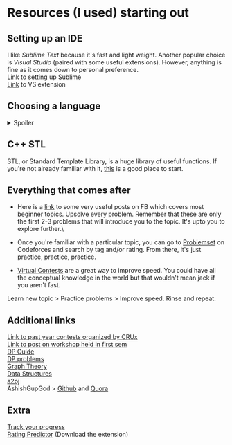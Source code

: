 # Resources (I used) starting out

## Setting up an IDE
I like *Sublime Text* because it's fast and light weight. Another popular choice is *Visual Studio* (paired with some useful extensions). However, anything is fine as it comes down to personal preference.\
[Link](https://facebook.com/groups/BPHCCompetitiveCoding/permalink/2365719330329693/) to setting up Sublime\
[Link](https://facebook.com/groups/BPHCCompetitiveCoding/permalink/2491737024394589/) to VS extension

## Choosing a language
<details>
  <summary>Spoiler</summary>
 
  It's *C++* and [here's](https://www.codingninjas.com/blog/2018/04/11/the-best-languages-for-competitive-programming) why.\
  **tl;dr**: C++ is the fastest and has a lot of useful functions.
  
  If you're not already familiar with this language, it's advised that you switch over. There are infinitely many links on the internet that guide you through the basics, so this blog won't mention any.
</details>

## C++ STL
STL, or Standard Template Library, is a huge library of useful functions. If you're not already familiar with it, [this](https://hackerrank.com/domains/cpp/stl) is a good place to start.

## Everything that comes after
* Here is a [link](https://facebook.com/groups/BPHCCompetitiveCoding/permalink/2368441416724151/) to some very useful posts on FB which covers most beginner topics. Upsolve every problem. Remember that these are only the first 2-3 problems that will introduce you to the topic. It's upto you to explore further.\

* Once you're familiar with a particular topic, you can go to [Problemset](https://codeforces.com/problemset) on Codeforces and search by tag and/or rating. From there, it's just practice, practice, practice.

* [Virtual Contests](https://codeforces.com/blog/entry/70036) are a great way to improve speed. You could have all the conceptual knowledge in the world but that wouldn't mean jack if you aren't fast.

Learn new topic > Practice problems > Improve speed. Rinse and repeat.

## Additional links
[Link to past year contests organized by CRUx](https://codeforces.com/group/mnjOBx357f/contests)\
[Link to post on workshop held in first sem](https://facebook.com/groups/BPHCCompetitiveCoding/permalink/2470947036473588/)\
[DP Guide](https://codeforces.com/blog/entry/67679)\
[DP problems](https://atcoder.jp/contests/dp)\
[Graph Theory](https://hackerearth.com/practice/algorithms/graphs/graph-representation/tutorial/)\
[Data Structures](https://hackerearth.com/practice/data-structures/arrays/1-d/tutorial/)\
[a2oj](https://a2oj.com/)\
AshishGupGod > [Github](https://github.com/Ashishgup1/Competitive-Coding?files=1) and [Quora](https://quora.com/What-are-some-C-hacks-for-competitive-programming-except-STL/answer/Ashish-Gupta-211?ch=10&share=79b0de97&srid=ihpN)

## Extra
[Track your progress](https://cfviz.netlify.com/)\
[Rating Predictor](https://cf-predictor-frontend.herokuapp.com/) (Download the extension)
